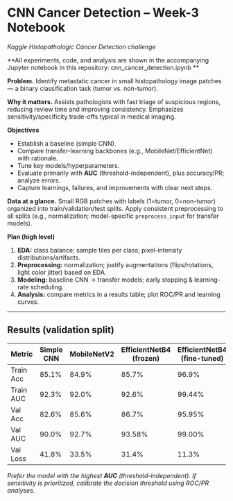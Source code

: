# CNN Cancer Detection – Week-3 Notebook
*Kaggle Histopathologic Cancer Detection challenge*

**All experiments, code, and analysis are shown in the accompanying Jupyter notebook in this repository: cnn_cancer_detection.ipynb **

**Problem.** Identify metastatic cancer in small histopathology image patches — a binary classification task (tumor vs. non-tumor).

**Why it matters.** Assists pathologists with fast triage of suspicious regions, reducing review time and improving consistency. Emphasizes sensitivity/specificity trade-offs typical in medical imaging.

**Objectives**
- Establish a baseline (simple CNN).
- Compare transfer-learning backbones (e.g., MobileNet/EfficientNet) with rationale.
- Tune key models/hyperparameters.
- Evaluate primarily with **AUC** (threshold-independent), plus accuracy/PR; analyze errors.
- Capture learnings, failures, and improvements with clear next steps.

**Data at a glance.** Small RGB patches with labels (1=tumor, 0=non-tumor) organized into train/validation/test splits. Apply consistent preprocessing to all splits (e.g., normalization; model-specific `preprocess_input` for transfer models).

**Plan (high level)**
1. **EDA:** class balance; sample tiles per class; pixel-intensity distributions/artifacts.
2. **Preprocessing:** normalization; justify augmentations (flips/rotations, light color jitter) based on EDA.
3. **Modeling:** baseline CNN → transfer models; early stopping & learning-rate scheduling.
4. **Analysis:** compare metrics in a results table; plot ROC/PR and learning curves.

---

## Results (validation split)

| Metric         | Simple CNN   | MobileNetV2 | EfficientNetB4 (frozen) | EfficientNetB4 (fine-tuned) |
|----------------|--------------|-------------|---------------------------|-------------------------------|
| Train Acc      | 85.1%        | 84.9%       | 85.7%                    | 96.9%                         |
| Train AUC      | 92.3%        | 92.0%       | 92.6%                    | 99.44%                        |
| Val Acc        | 82.6%        | 85.6%       | 86.7%                    | 95.95%                        |
| Val AUC        | 90.0%        | 92.7%       | 93.58%                   | 99.00%                        |
| Val Loss       | 41.8%        | 33.5%       | 31.4%                    | 11.3%                         |

*Prefer the model with the highest **AUC** (threshold-independent). If sensitivity is prioritized, calibrate the decision threshold using ROC/PR analyses.*
